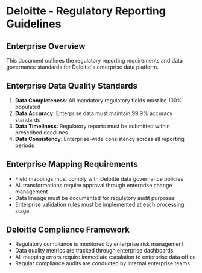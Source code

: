 # Deloitte - Regulatory Reporting Guidelines

## Enterprise Overview
This document outlines the regulatory reporting requirements and data governance standards for Deloitte's enterprise data platform.

## Enterprise Data Quality Standards
1. **Data Completeness**: All mandatory regulatory fields must be 100% populated
2. **Data Accuracy**: Enterprise data must maintain 99.9% accuracy standards
3. **Data Timeliness**: Regulatory reports must be submitted within prescribed deadlines
4. **Data Consistency**: Enterprise-wide consistency across all reporting periods

## Enterprise Mapping Requirements
- Field mappings must comply with Deloitte data governance policies
- All transformations require approval through enterprise change management
- Data lineage must be documented for regulatory audit purposes
- Enterprise validation rules must be implemented at each processing stage

## Deloitte Compliance Framework
- Regulatory compliance is monitored by enterprise risk management
- Data quality metrics are tracked through enterprise dashboards
- All mapping errors require immediate escalation to enterprise data office
- Regular compliance audits are conducted by internal enterprise teams
